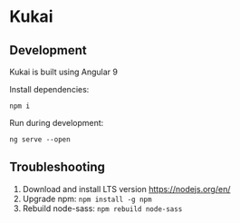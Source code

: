 # Kukai

## Development
Kukai is built using Angular 9

Install dependencies:

`npm i`

Run during development:

`ng serve --open`

## Troubleshooting
1) Download and install LTS version https://nodejs.org/en/
2) Upgrade npm: `npm install -g npm`
3) Rebuild node-sass: `npm rebuild node-sass`
